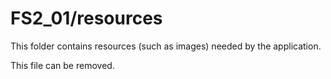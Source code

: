 # FS2_01/resources

This folder contains resources (such as images) needed by the application. 

This file can be removed.
